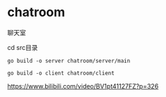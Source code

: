 # chatroom

聊天室

cd src目录

    go build -o server chatroom/server/main

    go build -o client chatroom/client


https://www.bilibili.com/video/BV1pt41127FZ?p=326
